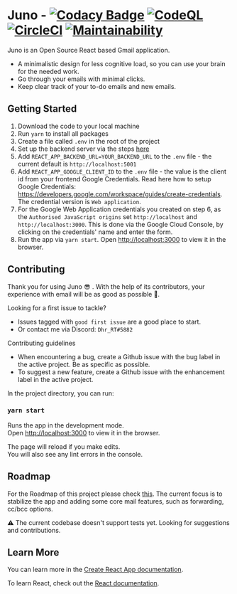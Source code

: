 # Juno - [![Codacy Badge](https://app.codacy.com/project/badge/Grade/8cf13c07c4294ab9acad70f593c88259)](https://www.codacy.com/gh/Elysium-Labs-EU/juno-core/dashboard?utm_source=github.com&utm_medium=referral&utm_content=Elysium-Labs-EU/juno-core&utm_campaign=Badge_Grade) [![CodeQL](https://github.com/Elysium-Labs-EU/react-gmail-core/actions/workflows/codeql-analysis.yml/badge.svg)](https://github.com/Elysium-Labs-EU/react-gmail-core/actions/workflows/codeql-analysis.yml) [![CircleCI](https://circleci.com/gh/Elysium-Labs-EU/juno-core/tree/main.svg?style=svg)](https://circleci.com/gh/Elysium-Labs-EU/juno-core/tree/main) [![Maintainability](https://api.codeclimate.com/v1/badges/c56ab6903c629b68bd70/maintainability)](https://codeclimate.com/github/Elysium-Labs-EU/juno-core/maintainability)

Juno is an Open Source React based Gmail application.

- A minimalistic design for less cognitive load, so you can use your brain for the needed work.
- Go through your emails with minimal clicks.
- Keep clear track of your to-do emails and new emails.

## Getting Started

1.  Download the code to your local machine
2.  Run `yarn` to install all packages
3.  Create a file called `.env` in the root of the project
4.  Set up the backend server via the steps [here](https://github.com/Elysium-Labs-EU/juno-backend-service/blob/main/README.md)
5.  Add `REACT_APP_BACKEND_URL=YOUR_BACKEND_URL` to the `.env` file - the current default is `http://localhost:5001`
6.  Add `REACT_APP_GOOGLE_CLIENT_ID` to the `.env` file - the value is the client id from your frontend Google Credentials. Read here how to setup Google Credentials: https://developers.google.com/workspace/guides/create-credentials. The credential version is `Web application`.
7.  For the Google Web Application credentials you created on step 6, as the `Authorised JavaScript origins` set `http://localhost` and `http://localhost:3000`. This is done via the Google Cloud Console, by clicking on the credentials' name and enter the form.
8.  Run the app via `yarn start`. Open [http://localhost:3000](http://localhost:3000) to view it in the browser.

## Contributing

Thank you for using Juno 😎 . With the help of its contributors, your experience with email will be as good as possible 🚀.

Looking for a first issue to tackle?

- Issues tagged with `good first issue` are a good place to start.
- Or contact me via Discord: `Dhr_RT#5882`

Contributing guidelines

- When encountering a bug, create a Github issue with the bug label in the active project. Be as specific as possible.
- To suggest a new feature, create a Github issue with the enhancement label in the active project.

In the project directory, you can run:

### `yarn start`

Runs the app in the development mode.\
Open [http://localhost:3000](http://localhost:3000) to view it in the browser.

The page will reload if you make edits.\
You will also see any lint errors in the console.

## Roadmap

For the Roadmap of this project please check [this](https://github.com/Elysium-Labs-EU/juno-core/projects/1).
The current focus is to stabilize the app and adding some core mail features, such as forwarding, cc/bcc options.

⚠️ The current codebase doesn't support tests yet. Looking for suggestions and contributions.

## Learn More

You can learn more in the [Create React App documentation](https://facebook.github.io/create-react-app/docs/getting-started).

To learn React, check out the [React documentation](https://reactjs.org/).
